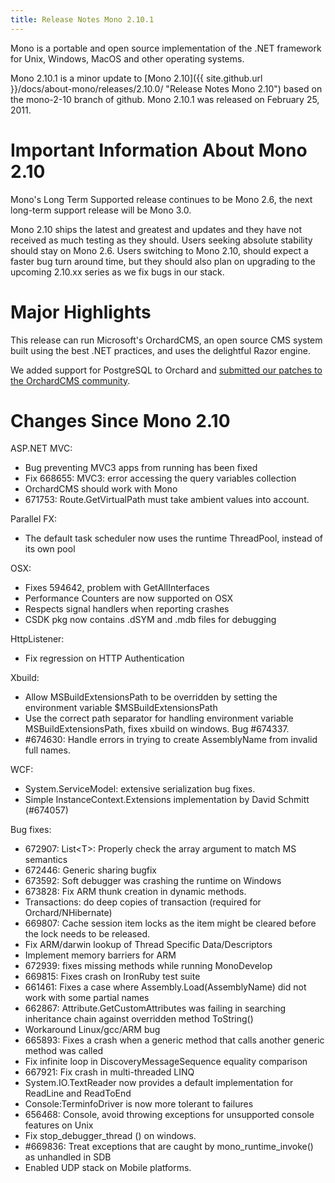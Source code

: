 ```yaml
---
title: Release Notes Mono 2.10.1
---
```


Mono is a portable and open source implementation of the .NET framework for Unix, Windows, MacOS and other operating systems.

Mono 2.10.1 is a minor update to [Mono 2.10]({{ site.github.url }}/docs/about-mono/releases/2.10.0/ "Release Notes Mono 2.10") based on the mono-2-10 branch of github. Mono 2.10.1 was released on February 25, 2011.

Important Information About Mono 2.10
=====================================

Mono's Long Term Supported release continues to be Mono 2.6, the next long-term support release will be Mono 3.0.

Mono 2.10 ships the latest and greatest and updates and they have not received as much testing as they should. Users seeking absolute stability should stay on Mono 2.6. Users switching to Mono 2.10, should expect a faster bug turn around time, but they should also plan on upgrading to the upcoming 2.10.xx series as we fix bugs in our stack.

Major Highlights
================

This release can run Microsoft's OrchardCMS, an open source CMS system built using the best .NET practices, and uses the delightful Razor engine.

We added support for PostgreSQL to Orchard and [submitted our patches to the OrchardCMS community](http://orchard.codeplex.com/discussions/247340).

Changes Since Mono 2.10
=======================

ASP.NET MVC:

-   Bug preventing MVC3 apps from running has been fixed
-   Fix 668655: MVC3: error accessing the query variables collection
-   OrchardCMS should work with Mono
-   671753: Route.GetVirtualPath must take ambient values into account.

Parallel FX:

-   The default task scheduler now uses the runtime ThreadPool, instead of its own pool

OSX:

-   Fixes 594642, problem with GetAllInterfaces
-   Performance Counters are now supported on OSX
-   Respects signal handlers when reporting crashes
-   CSDK pkg now contains .dSYM and .mdb files for debugging

HttpListener:

-   Fix regression on HTTP Authentication

Xbuild:

-   Allow MSBuildExtensionsPath to be overridden by setting the environment variable \$MSBuildExtensionsPath
-   Use the correct path separator for handling environment variable MSBuildExtensionsPath, fixes xbuild on windows. Bug \#674337.
-   \#674630: Handle errors in trying to create AssemblyName from invalid full names.

WCF:

-   System.ServiceModel: extensive serialization bug fixes.
-   Simple InstanceContext.Extensions implementation by David Schmitt (\#674057)

Bug fixes:

-   672907: List\<T\>: Properly check the array argument to match MS semantics
-   672446: Generic sharing bugfix
-   673592: Soft debugger was crashing the runtime on Windows
-   673828: Fix ARM thunk creation in dynamic methods.
-   Transactions: do deep copies of transaction (required for Orchard/NHibernate)
-   669807: Cache session item locks as the item might be cleared before the lock needs to be released.
-   Fix ARM/darwin lookup of Thread Specific Data/Descriptors
-   Implement memory barriers for ARM
-   672939: fixes missing methods while running MonoDevelop
-   669815: Fixes crash on IronRuby test suite
-   661461: Fixes a case where Assembly.Load(AssemblyName) did not work with some partial names
-   662867: Attribute.GetCustomAttributes was failing in searching inheritance chain against overridden method ToString()
-   Workaround Linux/gcc/ARM bug
-   665893: Fixes a crash when a generic method that calls another generic method was called
-   Fix infinite loop in DiscoveryMessageSequence equality comparison
-   667921: Fix crash in multi-threaded LINQ
-   System.IO.TextReader now provides a default implementation for ReadLine and ReadToEnd
-   Console:TerminfoDriver is now more tolerant to failures
-   656468: Console, avoid throwing exceptions for unsupported console features on Unix
-   Fix stop\_debugger\_thread () on windows.
-   \#669836: Treat exceptions that are caught by mono\_runtime\_invoke() as unhandled in SDB
-   Enabled UDP stack on Mobile platforms.


